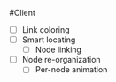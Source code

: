 #Client
- [ ] Link coloring
- [ ] Smart locating
    - [ ] Node linking
- [ ] Node re-organization
    - [ ] Per-node animation